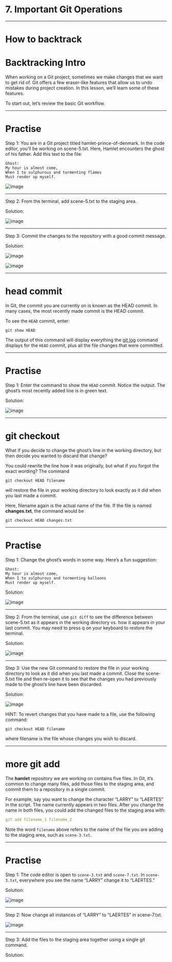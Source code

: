 # 7. Important Git Operations 

--- 

# How to backtrack

# Backtracking Intro

When working on a Git project, sometimes we make changes that we want to get rid of. Git offers a few eraser-like features that allow us to undo mistakes during project creation. In this lesson, we’ll learn some of these features.

To start out, let’s review the basic Git workflow.

---

# Practise 

Step 1: You are in a Git project titled hamlet-prince-of-denmark. In the code editor, you’ll be working on scene-5.txt. Here, Hamlet encounters the ghost of his father. Add this text to the file:

```
Ghost: 
My hour is almost come,
When I to sulphurous and tormenting flames
Must render up myself.
```

![image](https://user-images.githubusercontent.com/107522496/214613046-8e36ae31-d959-4513-850f-f9a6ea882965.png)


---

Step 2: From the terminal, add scene-5.txt to the staging area. 

Solution:

![image](https://user-images.githubusercontent.com/107522496/214613295-e7e2b807-b580-40d0-b56d-16850ba7d92f.png)



---


Step 3: Commit the changes to the repository with a good commit message. 

Solution: 

![image](https://user-images.githubusercontent.com/107522496/214613662-3725a3da-2c4e-43c1-8859-952f95853dad.png)

![image](https://user-images.githubusercontent.com/107522496/214613841-9c8ee530-7972-4c5f-bd8c-edd99e5230c6.png)


---

# head commit

In Git, the commit you are currently on is known as the HEAD commit. In many cases, the most recently made commit is the HEAD commit. 

To see the `HEAD` commit, enter:

```
git show HEAD
```

The output of this command will display everything the [git log](https://www.codecademy.com/en/courses/learn-git/lessons/git-workflow/exercises/git-log) command displays for the `HEAD` commit, plus all the file changes that were committed. 

---

# Practise 

Step 1: Enter the command to show the `HEAD` commit. Notice the output. The ghost’s most recently added line is in green text.

Solution:

![image](https://user-images.githubusercontent.com/107522496/215638321-4e05e11c-f9f7-4ad2-bd47-007b3e2b1afa.png)

---

# git checkout

What if you decide to change the ghost’s line in the working directory, but then decide you wanted to discard that change?

You could rewrite the line how it was originally, but what if you forgot the exact wording? The command

```
git checkout HEAD filename
```

will restore the file in your working directory to look exactly as it did when you last made a commit.

Here, filename again is the actual name of the file. If the file is named **changes.txt**, the command would be

```
git checkout HEAD changes.txt
```

---

# Practise 

Step 1: Change the ghost’s words in some way. Here’s a fun suggestion:

```
Ghost:
My hour is almost come,
When I to sulphurous and tormenting balloons
Must render up myself. 
```

Solution:

![image](https://user-images.githubusercontent.com/107522496/215638629-64e84ef9-40c3-4a45-af3a-5a323914be11.png)

---

Step 2: From the terminal, use `git diff` to see the difference between scene-5.txt as it appears in the working directory vs. how it appears in your last commit. You may need to press q on your keyboard to restore the terminal.

Solution: 

![image](https://user-images.githubusercontent.com/107522496/215639093-4cb25a96-e201-45a5-b8b9-2f3c0735af68.png)

---

Step 3: Use the new Git command to restore the file in your working directory to look as it did when you last made a commit. Close the scene-5.txt file and then re-open it to see that the changes you had previously made to the ghost’s line have been discarded.

Solution: 

![image](https://user-images.githubusercontent.com/107522496/215639250-cae5d8a5-7947-4769-89e0-08394cc216e6.png)

HINT: To revert changes that you have made to a file, use the following command:

```
git checkout HEAD filename
```

where filename is the file whose changes you wish to discard.

---

# more git add

The **hamlet** repository we are working on contains five files. In Git, it’s common to change many files, add those files to the staging area, and commit them to a repository in a single commit.

For example, say you want to change the character “LARRY” to “LAERTES” in the script. The name currently appears in two files. After you change the name in both files, you could add the changed files to the staging area with:

```yaml
git add filename_1 filename_2
```

Note the word `filename` above refers to the name of the file you are adding to the staging area, such as `scene-3.txt`.

---

# Practise


Step 1: The code editor is open to `scene-3.txt` and `scene-7.txt`. In `scene-3.txt`, everywhere you see the name “LARRY” change it to “LAERTES.”

Solution:

![image](https://user-images.githubusercontent.com/107522496/216386380-45201729-b880-46ac-a157-2bafd5cfe851.png)

---

Step 2: Now change all instances of “LARRY” to “LAERTES” in scene-7.txt. 

![image](https://user-images.githubusercontent.com/107522496/216386582-42e6f255-0a5b-4844-b51b-951689ec8b2b.png)


---

Step 3: Add the files to the staging area together using a single git command.

Solution: 

































































